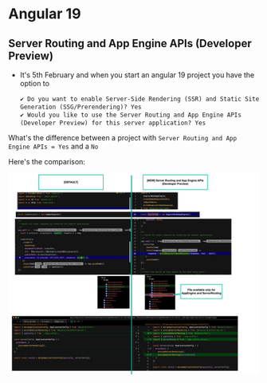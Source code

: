 # Angular 19

## Server Routing and App Engine APIs (Developer Preview)

- It's 5th February and when you start an angular 19 project you have the option to
  
  ```
  ✔ Do you want to enable Server-Side Rendering (SSR) and Static Site Generation (SSG/Prerendering)? Yes
  ✔ Would you like to use the Server Routing and App Engine APIs (Developer Preview) for this server application? Yes
  ```

What's the difference between a project with `Server Routing and App Engine APIs = Yes` and a `No`

Here's the comparison: 

![img-ssr-comparing-developer-preview-appengine-and-server-routes.png](img-ssr-comparing-developer-preview-appengine-and-server-routes.png)
